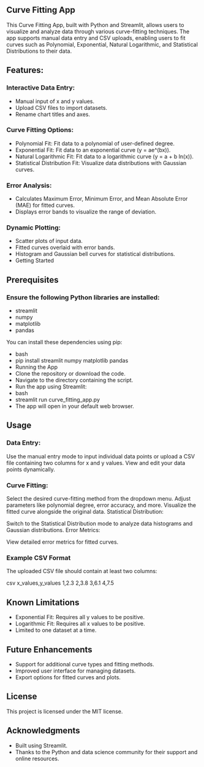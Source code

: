 ## Curve Fitting App

This Curve Fitting App, built with Python and Streamlit, allows users to visualize and analyze data through various curve-fitting techniques. The app supports manual data entry and CSV uploads, enabling users to fit curves such as Polynomial, Exponential, Natural Logarithmic, and Statistical Distributions to their data.

## Features:

### Interactive Data Entry:

 - Manual input of x and y values.
 - Upload CSV files to import datasets.
 - Rename chart titles and axes.

### Curve Fitting Options:

 - Polynomial Fit: Fit data to a polynomial of user-defined degree.
 - Exponential Fit: Fit data to an exponential curve (y = ae^(bx)).
 - Natural Logarithmic Fit: Fit data to a logarithmic curve (y = a + b ln(x)).
 - Statistical Distribution Fit: Visualize data distributions with Gaussian curves.

### Error Analysis:

 - Calculates Maximum Error, Minimum Error, and Mean Absolute Error (MAE) for fitted curves.
 - Displays error bands to visualize the range of deviation.

### Dynamic Plotting:

 - Scatter plots of input data.
 - Fitted curves overlaid with error bands.
 - Histogram and Gaussian bell curves for statistical distributions.
 - Getting Started

## Prerequisites

### Ensure the following Python libraries are installed:

 - streamlit
 - numpy
 - matplotlib
 - pandas

You can install these dependencies using pip:

 - bash
 - pip install streamlit numpy matplotlib pandas
 - Running the App
 - Clone the repository or download the code.
 - Navigate to the directory containing the script.
 - Run the app using Streamlit:
 - bash
 - streamlit run curve_fitting_app.py
 - The app will open in your default web browser.

## Usage
### Data Entry:

Use the manual entry mode to input individual data points or upload a CSV file containing two columns for x and y values.
View and edit your data points dynamically.

### Curve Fitting:

Select the desired curve-fitting method from the dropdown menu.
Adjust parameters like polynomial degree, error accuracy, and more.
Visualize the fitted curve alongside the original data.
Statistical Distribution:

Switch to the Statistical Distribution mode to analyze data histograms and Gaussian distributions.
Error Metrics:

View detailed error metrics for fitted curves.

### Example CSV Format
The uploaded CSV file should contain at least two columns:

csv
x_values,y_values
1,2.3
2,3.8
3,6.1
4,7.5

## Known Limitations
 - Exponential Fit: Requires all y values to be positive.
 - Logarithmic Fit: Requires all x values to be positive.
 - Limited to one dataset at a time.

## Future Enhancements
 - Support for additional curve types and fitting methods.
 - Improved user interface for managing datasets.
 - Export options for fitted curves and plots.

## License
This project is licensed under the MIT license. 

## Acknowledgments
 - Built using Streamlit.
 - Thanks to the Python and data science community for their support and online resources.
